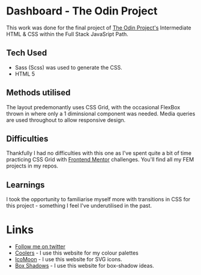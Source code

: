 # Dashboard - The Odin Project

This work was done for the final project of [The Odin Project's](https://www.theodinproject.com) Intermediate HTML & CSS within the Full Stack JavaSript Path.

## Tech Used

- Sass (Scss) was used to generate the CSS.
- HTML 5

## Methods utilised

The layout predemonantly uses CSS Grid, with the occasional FlexBox thrown in where only a 1 diminsional component was needed.
Media queries are used throughout to allow responsive design.

## Difficulties

Thankfully I had no difficulties with this one as I've spent quite a bit of time practicing CSS Grid with [Frontend Mentor](https://www.frontendmentor.com) challenges. You'll find all my FEM projects in my repos.

## Learnings

I took the opportunity to familiarise myself more with transitions in CSS for this project - something I feel I've underutilised in the past.

# Links

- [Follow me on twitter](https://www.twitter.com/LeonLonsdale)
- [Coolers]() - I use this website for my colour palettes
- [IcoMoon](https://icomoon.io/app/#/select) - I use this website for SVG icons.
- [Box Shadows](https://getcssscan.com/css-box-shadow-examples) - I use this website for box-shadow ideas.
